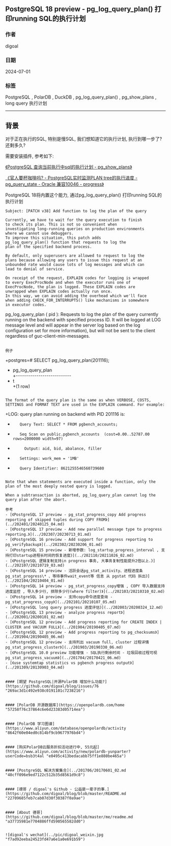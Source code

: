 ## PostgreSQL 18 preview - pg_log_query_plan() 打印running SQL的执行计划    
                                  
### 作者      
digoal      
             
### 日期           
2024-07-01        
          
### 标签        
PostgreSQL , PolarDB , DuckDB , pg_log_query_plan() , pg_show_plans , long query 执行计划      
                                 
----          
                        
## 背景    
对于正在执行的SQL, 特别是慢SQL, 我们想知道它的执行计划, 执行到哪一步了? 还剩多久?   
  
需要安装插件, 参考如下:  
  
[《PostgreSQL 查询当前执行中sql的执行计划 - pg_show_plans》](../202004/20200403_04.md)     
  
[《官人要杯咖啡吗? - PostgreSQL实时监测PLAN tree的执行进度 - pg_query_state - Oracle 兼容10046 - progress》](../201612/20161208_01.md)    
  
  
PostgreSQL 18将内置这个能力, 通过pg_log_query_plan() 打印running SQL的执行计划    
```     
Subject: [PATCH v38] Add function to log the plan of the query  
  
Currently, we have to wait for the query execution to finish  
to check its plan. This is not so convenient when  
investigating long-running queries on production environments  
where we cannot use debuggers.  
To improve this situation, this patch adds  
pg_log_query_plan() function that requests to log the  
plan of the specified backend process.  
  
By default, only superusers are allowed to request to log the  
plans because allowing any users to issue this request at an  
unbounded rate would cause lots of log messages and which can  
lead to denial of service.  
  
On receipt of the request, EXPLAIN codes for logging is wrapped  
to every ExecProcNode and when the executor runs one of  
ExecProcNode, the plan is logged. These EXPLAIN codes are  
unwrapped when EXPLAIN codes actually run once.  
In this way, we can avoid adding the overhead which we'll face  
when adding CHECK_FOR_INTERRUPTS() like mechanisms in somewhere  
in executor codes.  
```  
  
pg_log_query_plan ( pid ): Requests to log the plan of the query currently running on the backend with specified process ID. It will be logged at LOG message level and will appear in the server log based on the log configuration set for more information), but will not be sent to the client regardless of guc-client-min-messages.    
```  
  
例子  
```  
+postgres=# SELECT pg_log_query_plan(201116);  
+ pg_log_query_plan  
+---------------------------  
+ t  
+(1 row)  
```  
  
The format of the query plan is the same as when VERBOSE, COSTS, SETTINGS and FORMAT TEXT are used in the EXPLAIN command. For example:  
```  
+LOG:  query plan running on backend with PID 201116 is:  
+        Query Text: SELECT * FROM pgbench_accounts;  
+        Seq Scan on public.pgbench_accounts  (cost=0.00..52787.00 rows=2000000 width=97)  
+          Output: aid, bid, abalance, filler  
+        Settings: work_mem = '1MB'  
+        Query Identifier: 8621255546560739680  
```  
  
Note that when statements are executed inside a function, only the plan of the most deeply nested query is logged.  
  
When a subtransaction is aborted, pg_log_query_plan cannot log the query plan after the abort.  
  
参考  
- [《PostgreSQL 17 preview - pg_stat_progress_copy Add progress reporting of skipped tuples during COPY FROM》](../202401/20240125_04.md)    
- [《PostgreSQL 17 preview - Add new parallel message type to progress reporting.》](../202307/20230713_01.md)    
- [《PostgreSQL 16 preview - Add support for progress reporting to pg_verifybackup》](../202302/20230206_01.md)    
- [《PostgreSQL 15 preview - 新增参数: log_startup_progress_interval , 支持打印startup进程长时间的恢复进度》](../202110/20211026_02.md)    
- [《PostgreSQL 逻辑复制支持in progress 事务, 大事务复制性能提升2倍以上.》](../202107/20210719_03.md)    
- [《PostgreSQL 14 preview - 活跃会话pg_stat_activity、进程进度条pg_stat_progress\* 、等待事件wait_event等 信息 从 pgstat 代码 拆出》](../202104/20210404_01.md)    
- [《PostgreSQL 14 preview - pg_stat_progress_copy增强 , COPY 导入数据支持进度监控 , 导入多少行, 排除多少行(where filter)》](../202103/20210310_02.md)    
- [《PostgreSQL 14 preview - 支持copy命令进度查询 - pg_stat_progress_copy》](../202101/20210107_05.md)    
- [《PostgreSQL long query progress 进度评估》](../202003/20200324_12.md)    
- [《PostgreSQL 13 preview - analyze progress report》](../202001/20200101_02.md)    
- [《PostgreSQL 12 preview - Add progress reporting for CREATE INDEX | CLUSTER and VACUUM FULL》](../201904/20190405_07.md)    
- [《PostgreSQL 12 preview - Add progress reporting to pg_checksums》](../201904/20190405_06.md)    
- [《PostgreSQL 12 preview - 支持列出 vacuum full, cluster 过程详情  pg_stat_progress_cluster》](../201903/20190330_06.md)    
- [《PostgreSQL 10.0 preview 功能增强 - SQL执行剩余时间 - 垃圾回收过程可视pg_stat_progress_vacuum》](../201704/20170421_06.md)    
- [《use systemtap statistics vs pgbench progress output》](../201309/20130903_04.md)    
  
  
#### [期望 PostgreSQL|开源PolarDB 增加什么功能?](https://github.com/digoal/blog/issues/76 "269ac3d1c492e938c0191101c7238216")
  
  
#### [PolarDB 开源数据库](https://openpolardb.com/home "57258f76c37864c6e6d23383d05714ea")
  
  
#### [PolarDB 学习图谱](https://www.aliyun.com/database/openpolardb/activity "8642f60e04ed0c814bf9cb9677976bd4")
  
  
#### [购买PolarDB云服务折扣活动进行中, 55元起](https://www.aliyun.com/activity/new/polardb-yunparter?userCode=bsb3t4al "e0495c413bedacabb75ff1e880be465a")
  
  
#### [PostgreSQL 解决方案集合](../201706/20170601_02.md "40cff096e9ed7122c512b35d8561d9c8")
  
  
#### [德哥 / digoal's Github - 公益是一辈子的事.](https://github.com/digoal/blog/blob/master/README.md "22709685feb7cab07d30f30387f0a9ae")
  
  
#### [About 德哥](https://github.com/digoal/blog/blob/master/me/readme.md "a37735981e7704886ffd590565582dd0")
  
  
![digoal's wechat](../pic/digoal_weixin.jpg "f7ad92eeba24523fd47a6e1a0e691b59")
  
